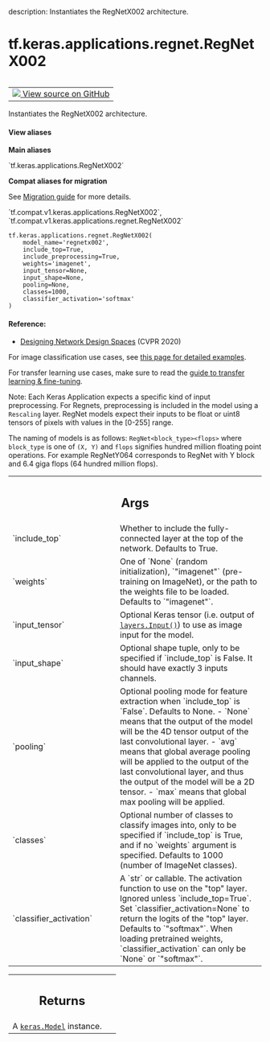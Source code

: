description: Instantiates the RegNetX002 architecture.

<div itemscope itemtype="http://developers.google.com/ReferenceObject">
<meta itemprop="name" content="tf.keras.applications.regnet.RegNetX002" />
<meta itemprop="path" content="Stable" />
</div>

# tf.keras.applications.regnet.RegNetX002

<!-- Insert buttons and diff -->

<table class="tfo-notebook-buttons tfo-api nocontent" align="left">
<td>
  <a target="_blank" href="https://github.com/keras-team/keras/tree/v2.9.0/keras/applications/regnet.py#L909-L934">
    <img src="https://www.tensorflow.org/images/GitHub-Mark-32px.png" />
    View source on GitHub
  </a>
</td>
</table>



Instantiates the RegNetX002 architecture.

<section class="expandable">
  <h4 class="showalways">View aliases</h4>
  <p>
<b>Main aliases</b>
<p>`tf.keras.applications.RegNetX002`</p>

<b>Compat aliases for migration</b>
<p>See
<a href="https://www.tensorflow.org/guide/migrate">Migration guide</a> for
more details.</p>
<p>`tf.compat.v1.keras.applications.RegNetX002`, `tf.compat.v1.keras.applications.regnet.RegNetX002`</p>
</p>
</section>

<pre class="devsite-click-to-copy prettyprint lang-py tfo-signature-link">
<code>tf.keras.applications.regnet.RegNetX002(
    model_name=&#x27;regnetx002&#x27;,
    include_top=True,
    include_preprocessing=True,
    weights=&#x27;imagenet&#x27;,
    input_tensor=None,
    input_shape=None,
    pooling=None,
    classes=1000,
    classifier_activation=&#x27;softmax&#x27;
)
</code></pre>



<!-- Placeholder for "Used in" -->


#### Reference:

- [Designing Network Design Spaces](https://arxiv.org/abs/2003.13678)
(CVPR 2020)


For image classification use cases, see
[this page for detailed examples](
https://keras.io/api/applications/#usage-examples-for-image-classification-models).

For transfer learning use cases, make sure to read the
[guide to transfer learning & fine-tuning](
  https://keras.io/guides/transfer_learning/).

Note: Each Keras Application expects a specific kind of input preprocessing.
For Regnets, preprocessing is included in the model using a `Rescaling` layer.
RegNet models expect their inputs to be float or uint8 tensors of pixels with
values in the [0-255] range.

The naming of models is as follows: `RegNet<block_type><flops>` where
`block_type` is one of `(X, Y)` and `flops` signifies hundred million
floating point operations. For example RegNetY064 corresponds to RegNet with
Y block and 6.4 giga flops (64 hundred million flops).

<!-- Tabular view -->
 <table class="responsive fixed orange">
<colgroup><col width="214px"><col></colgroup>
<tr><th colspan="2"><h2 class="add-link">Args</h2></th></tr>

<tr>
<td>
`include_top`
</td>
<td>
Whether to include the fully-connected
layer at the top of the network. Defaults to True.
</td>
</tr><tr>
<td>
`weights`
</td>
<td>
One of `None` (random initialization),
`"imagenet"` (pre-training on ImageNet), or the path to the weights
file to be loaded. Defaults to `"imagenet"`.
</td>
</tr><tr>
<td>
`input_tensor`
</td>
<td>
Optional Keras tensor
(i.e. output of <a href="../../../../tf/keras/Input.md"><code>layers.Input()</code></a>)
to use as image input for the model.
</td>
</tr><tr>
<td>
`input_shape`
</td>
<td>
Optional shape tuple, only to be specified
if `include_top` is False.
It should have exactly 3 inputs channels.
</td>
</tr><tr>
<td>
`pooling`
</td>
<td>
Optional pooling mode for feature extraction
when `include_top` is `False`. Defaults to None.
- `None` means that the output of the model will be
    the 4D tensor output of the
    last convolutional layer.
- `avg` means that global average pooling
    will be applied to the output of the
    last convolutional layer, and thus
    the output of the model will be a 2D tensor.
- `max` means that global max pooling will
    be applied.
</td>
</tr><tr>
<td>
`classes`
</td>
<td>
Optional number of classes to classify images
into, only to be specified if `include_top` is True, and
if no `weights` argument is specified. Defaults to 1000 (number of
ImageNet classes).
</td>
</tr><tr>
<td>
`classifier_activation`
</td>
<td>
A `str` or callable. The activation function to use
on the "top" layer. Ignored unless `include_top=True`. Set
`classifier_activation=None` to return the logits of the "top" layer.
Defaults to `"softmax"`.
When loading pretrained weights, `classifier_activation` can only
be `None` or `"softmax"`.
</td>
</tr>
</table>



<!-- Tabular view -->
 <table class="responsive fixed orange">
<colgroup><col width="214px"><col></colgroup>
<tr><th colspan="2"><h2 class="add-link">Returns</h2></th></tr>
<tr class="alt">
<td colspan="2">
A <a href="../../../../tf/keras/Model.md"><code>keras.Model</code></a> instance.
</td>
</tr>

</table>

